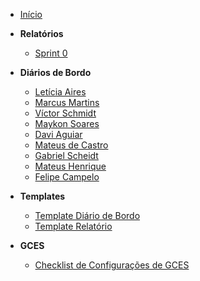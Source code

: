 - [Início](/)

- **Relatórios**

  - [Sprint 0](relatorios/Sprint-0.md)

- **Diários de Bordo**
  - [Letícia Aires](diario-de-bordo/leticia-aires.md)
  - [Marcus Martins](diario-de-bordo/marcus-martins.md)
  - [Víctor Schmidt](diario-de-bordo/victor-schmidt.md)
  - [Maykon Soares](diario-de-bordo/maykon-soares.md)
  - [Davi Aguiar](diario-de-bordo/davi-de-aguiar-vieira.md)
  - [Mateus de Castro](diario-de-bordo/mateus-castro.md)
  - [Gabriel Scheidt](diario-de-bordo/gabriel-scheidt.md)
  - [Mateus Henrique](diario-de-bordo/mateus_henrique.md)
  - [Felipe Campelo](diario-de-bordo/felipe-campelo.md)
  

- **Templates**
  - [Template Diário de Bordo](templates/template-diario-bordo.md)
  - [Template Relatório](templates/template-relatorio.md)

- **GCES**
  - [Checklist de Configurações de GCES](GCES/checklist.md)